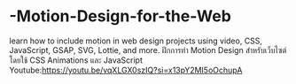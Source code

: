 # -Motion-Design-for-the-Web
 learn how to include motion in web design projects using video, CSS, JavaScript, GSAP, SVG, Lottie, and more.  ฝึกการทำ Motion Design สำหรับเว็บไซต์ โดยใช้ CSS Animations และ JavaScript   Youtube:https://youtu.be/vqXLGX0szIQ?si=x13pY2MI5oOchupA
